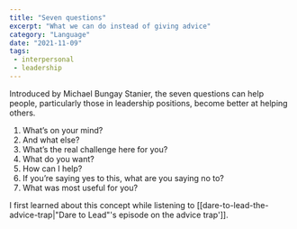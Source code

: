 ```yaml
---
title: "Seven questions"
excerpt: "What we can do instead of giving advice"
category: "Language"
date: "2021-11-09"
tags:
 - interpersonal
 - leadership
---
```

Introduced by Michael Bungay Stanier, the seven questions can help people, particularly those in leadership positions, become better at helping others. 

1. What’s on your mind?
2. And what else?
3. What’s the real challenge here for you?
4. What do you want?
5. How can I help?
6. If you’re saying yes to this, what are you saying no to?
7. What was most useful for you?

I first learned about this concept while listening to [[dare-to-lead-the-advice-trap|"Dare to Lead"'s episode on the advice trap']].